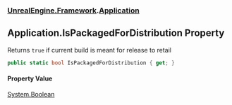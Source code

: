 ### [UnrealEngine.Framework](./UnrealEngine-Framework.md 'UnrealEngine.Framework').[Application](./Application.md 'UnrealEngine.Framework.Application')
## Application.IsPackagedForDistribution Property
Returns `true` if current build is meant for release to retail  
```csharp
public static bool IsPackagedForDistribution { get; }
```
#### Property Value
[System.Boolean](https://docs.microsoft.com/en-us/dotnet/api/System.Boolean 'System.Boolean')  

